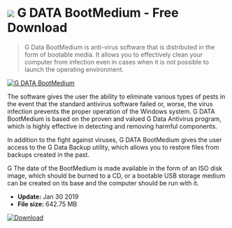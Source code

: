 # ![](https://cdn.softexe.net/static/icon/win.gif) G DATA BootMedium  - Free Download

> G Data BootMedium is anti-virus software that is distributed in the form of bootable media. It allows you to effectively clean your computer from infection even in cases when it is not possible to launch the operating environment.

[![G DATA BootMedium](https:https://tse4.mm.bing.net/th?id=OIP.yypaZ9Do7GbT22gJo0WOCQHaGB&pid=Api)](https://softexe.net/win/security-privacy/scanners/g-data-bootmedium:apaf.html)

The software gives the user the ability to eliminate various types of pests in the event that the standard antivirus software failed or, worse, the virus infection prevents the proper operation of the Windows system. G DATA BootMedium is based on the proven and valued G Data Antivirus program, which is highly effective in detecting and removing harmful components.
 
 In addition to the fight against viruses, G DATA BootMedium gives the user access to the G Data Backup utility, which allows you to restore files from backups created in the past.
 
 G The date of the BootMedium is made available in the form of an ISO disk image, which should be burned to a CD, or a bootable USB storage medium can be created on its base and the computer should be run with it.


- **Update:** Jan 30 2019
- **File size:** 642.75 MB

[![Download](https://cdn.softexe.net/static/img/download.png)](https://softexe.net/win/security-privacy/scanners/g-data-bootmedium:apaf.html)


